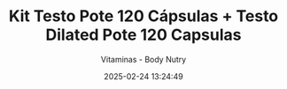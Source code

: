 ---
date: 2025-02-24 13:24:49
layout: product
title: Kit Testo Pote 120 Cápsulas + Testo Dilated Pote 120 Capsulas
subtitle: "Vitaminas - Body Nutry"
image: "https://m.media-amazon.com/images/I/71uUXp4Zb6L.__AC_SX300_SY300_QL70_ML2_.jpg"
price: "R$ 66,95"
coupon: "10%"
rating: 4.5
reviews_count: 150
amazon_link: "https://www.amazon.com.br/dp/B0CNS5MCKX?tag=clubedozapama-20"
category: 'vitaminas'
tags:
 - Vitaminas
 - Body Nutry
---